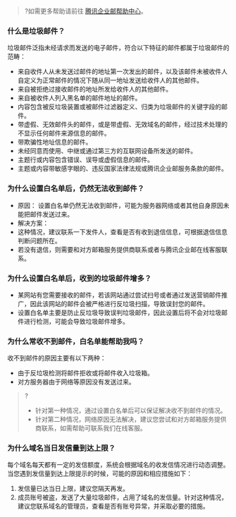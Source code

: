 >?如需更多帮助请前往 [腾讯企业邮帮助中心](https://work.weixin.qq.com/help?h=e )。

### 什么是垃圾邮件？
垃圾邮件泛指未经请求而发送的电子邮件，符合以下特征的邮件都属于垃圾邮件的范畴：
- 来自收件人从未发送过邮件的地址第一次发出的邮件，以及该邮件未被收件人自定义为正常邮件的情况下随从同一地址发送给收件人的其他邮件。
- 来自被拒绝过接收邮件的地址所发给收件人的其他邮件。
- 来自被收件人列入黑名单的邮件地址的邮件。
- 内容包含被反垃圾装置或被邮件过滤器定义、归类为垃圾邮件的关键字段的邮件。
- 带虚假、无效邮件头的邮件，或是带虚假、无效域名的邮件，经过技术处理的不显示任何邮件来源信息的邮件。
- 带欺骗性地址信息的邮件。
- 未经同意而使用、中继或通过第三方的互联网设备所发送的邮件。
- 主题行或内容包含错误、误导或虚假信息的邮件。
- 主题或内容带敏感字眼的、违反国家法律法规或腾讯企业邮服务条款的邮件。



### 为什么设置白名单后，仍然无法收到邮件？
- 原因：
设置白名单仍然无法收到邮件，可能为服务器网络或者其他自身原因未能把邮件发送过来。
- 解决方案：
 - 这种情况，建议联系一下发件人，查看是否有收到退信信息，可根据退信信息判断问题所在。
 - 若没有退信，则需要和对方邮箱服务提供商联系或者与腾讯企业邮在线客服联系。

### 为什么设置白名单后，收到的垃圾邮件增多？
- 某网站有您需要接收的邮件，若该网站通过尝试扫号或者通过发送营销邮件推广，因此该网站的邮件会被严格进行反垃圾扫描，导致误封您的邮件。
- 设置白名单主要是防止反垃圾导致误判垃圾邮件，因此设置后将不会对垃圾邮件进行检测，可能会导致垃圾邮件增多。

### 为什么常收不到邮件，白名单能帮助我吗？
收不到邮件的原因主要有以下两种：
- 由于反垃圾检测将邮件拒收或将邮件收入垃圾箱。
- 对方服务器由于网络等原因没有发送过来。

>?
>- 针对第一种情况，通过设置白名单后可以保证解决收不到邮件的情况。
>- 针对第二种情况，网络原因无法解决，建议您尝试和对方邮箱服务提供商联系，如需帮助可联系我们在线客服。

### 为什么域名当日发信量到达上限？

每个域名每天都有一定的发信额度，系统会根据域名的收发信情况进行动态调整。
当您遇到发信量到达上限提示的时候，可能的原因和相应措施如下：
1. 发信量已达当日上限，建议您隔天再发。
2. 成员账号被盗，发送了大量垃圾邮件，占用了域名的发信量。针对这种情况，建议您联系域名的管理员，查看是否有账号异常，并采取必要的措施。



